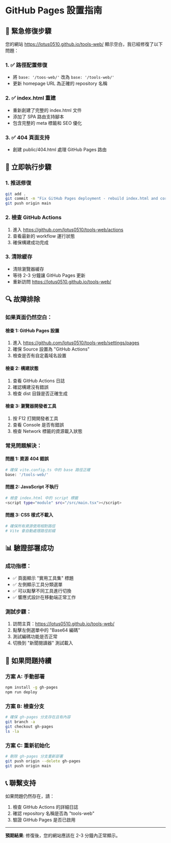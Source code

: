 # GitHub Pages 設置指南

## 🚨 緊急修復步驟

您的網站 https://lotus0510.github.io/tools-web/ 顯示空白，我已經修復了以下問題：

### 1. ✅ 路徑配置修復
- 將 `base: '/toos-web/'` 改為 `base: '/tools-web/'`
- 更新 homepage URL 為正確的 repository 名稱

### 2. ✅ index.html 重建
- 重新創建了完整的 index.html 文件
- 添加了 SPA 路由支持腳本
- 包含完整的 meta 標籤和 SEO 優化

### 3. ✅ 404 頁面支持
- 創建 public/404.html 處理 GitHub Pages 路由

## 🔧 立即執行步驟

### 1. 推送修復
```bash
git add .
git commit -m "Fix GitHub Pages deployment - rebuild index.html and correct paths"
git push origin main
```

### 2. 檢查 GitHub Actions
1. 進入 https://github.com/lotus0510/tools-web/actions
2. 查看最新的 workflow 運行狀態
3. 確保構建成功完成

### 3. 清除緩存
- 清除瀏覽器緩存
- 等待 2-3 分鐘讓 GitHub Pages 更新
- 重新訪問 https://lotus0510.github.io/tools-web/

## 🔍 故障排除

### 如果頁面仍然空白：

#### 檢查 1: GitHub Pages 設置
1. 進入 https://github.com/lotus0510/tools-web/settings/pages
2. 確保 Source 設置為 "GitHub Actions"
3. 檢查是否有自定義域名設置

#### 檢查 2: 構建狀態
1. 查看 GitHub Actions 日誌
2. 確認構建沒有錯誤
3. 檢查 dist 目錄是否正確生成

#### 檢查 3: 瀏覽器開發者工具
1. 按 F12 打開開發者工具
2. 查看 Console 是否有錯誤
3. 檢查 Network 標籤的資源載入狀態

### 常見問題解決：

#### 問題 1: 資源 404 錯誤
```bash
# 確保 vite.config.ts 中的 base 路徑正確
base: '/tools-web/'
```

#### 問題 2: JavaScript 不執行
```bash
# 檢查 index.html 中的 script 標籤
<script type="module" src="/src/main.tsx"></script>
```

#### 問題 3: CSS 樣式不載入
```bash
# 確保所有資源使用相對路徑
# Vite 會自動處理路徑前綴
```

## 📊 驗證部署成功

### 成功指標：
- ✅ 頁面顯示 "實用工具集" 標題
- ✅ 左側顯示工具分類選單
- ✅ 可以點擊不同工具進行切換
- ✅ 響應式設計在移動端正常工作

### 測試步驟：
1. 訪問主頁：https://lotus0510.github.io/tools-web/
2. 點擊左側選單中的 "Base64 編碼"
3. 測試編碼功能是否正常
4. 切換到 "新聞閱讀器" 測試載入

## 🔄 如果問題持續

### 方案 A: 手動部署
```bash
npm install -g gh-pages
npm run deploy
```

### 方案 B: 檢查分支
```bash
# 確保 gh-pages 分支存在且有內容
git branch -a
git checkout gh-pages
ls -la
```

### 方案 C: 重新初始化
```bash
# 刪除 gh-pages 分支重新部署
git push origin --delete gh-pages
git push origin main
```

## 📞 聯繫支持

如果問題仍然存在，請：
1. 檢查 GitHub Actions 的詳細日誌
2. 確認 repository 名稱是否為 "tools-web"
3. 驗證 GitHub Pages 是否已啟用

---

**預期結果**: 修復後，您的網站應該在 2-3 分鐘內正常顯示。